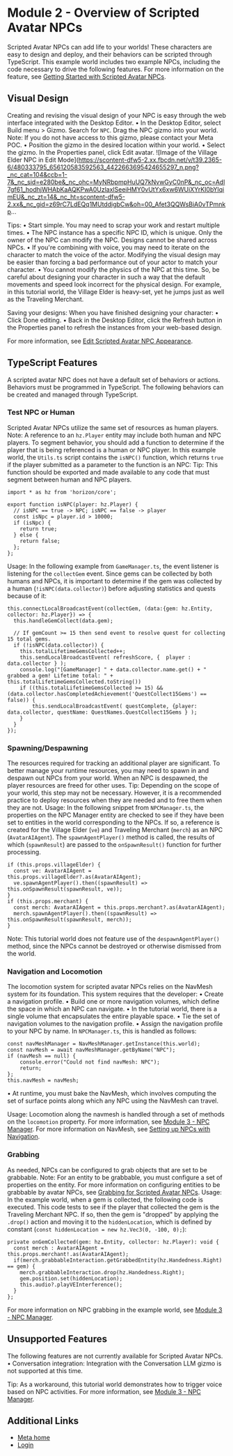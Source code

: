 # Module 2 - Overview of Scripted Avatar NPCs

 Scripted Avatar NPCs can add life to your worlds! These characters are easy to
design and deploy, and their behaviors can be scripted through TypeScript. This
example world includes two example NPCs, including the code necessary to drive
the following features. For more information on the feature, see [Getting Started with Scripted Avatar NPCs](https://developers.meta.com/horizon-worlds/learn/documentation/desktop-editor/npcs/scripted-avatar-npcs/getting-started-with-scripted-avatar-npcs).  

## Visual Design

 Creating and revising the visual design of your NPC is easy through the web
interface integrated with the Desktop Editor.
• In the Desktop Editor, select Build menu > Gizmo. Search for `NPC`. Drag the NPC gizmo into your world. Note: If you do not have access to this gizmo, please contact your Meta POC.
• Position the gizmo in the desired location within your world.
• Select the gizmo. In the Properties panel, click Edit avatar.
 ![Image of the Village Elder NPC in Edit Mode](https://scontent-dfw5-2.xx.fbcdn.net/v/t39.2365-6/480333795_656120583592563_4422663695424655297_n.png?_nc_cat=104&ccb=1-7&_nc_sid=e280be&_nc_ohc=MyNRbpmpHuUQ7kNvwGyC0nP&_nc_oc=Adl7gf61_hodhjWHAbKaAQKPwA0UzlaxlSeeiHMY0vUtYx6xw6WUiXYrKI0bYlqimEU&_nc_zt=14&_nc_ht=scontent-dfw5-2.xx&_nc_gid=z69rC7LdEQq1MUtddigbCw&oh=00_Afet3QQWsBiA0vTPmnkp...

 Tips:
• Start simple. You may need to scrap your work and restart multiple times.
• The NPC instance has a specific NPC ID, which is unique. Only the owner of the
NPC can modify the NPC. Designs cannot be shared across NPCs.
• If you're combining with voice, you may need to iterate on the character to
match the voice of the actor. Modifying the visual design may be easier than forcing
a bad performance out of your actor to match your character.
• You cannot modify the physics of the NPC at this time. So, be careful about
designing your character in such a way that the default movements and speed look
incorrect for the physical design. For example, in this tutorial world, the Village
Elder is heavy-set, yet he jumps just as well as the Traveling Merchant.

 Saving your designs: When you have finished designing your character:
• Click Done editing.
• Back in the Desktop Editor, click the Refresh button in the Properties panel to refresh the instances from your web-based design.

 For more information, see [Edit Scripted Avatar NPC Appearance](https://developers.meta.com/horizon-worlds/learn/documentation/desktop-editor/npcs/scripted-avatar-npcs/edit-scripted-avatar-npc-appearance).  

## TypeScript Features

 A scripted avatar NPC does not have a default set of behaviors or actions.
Behaviors must be programmed in TypeScript. The following behaviors can be created and managed through TypeScript.  

### Test NPC or Human

 Scripted Avatar NPCs utilize the same set of resources as human players. Note: A reference to an `hz.Player` entity may include both human and NPC players. To segment behavior, you should add a function to determine if the player that
is being referenced is a human or NPC player. In this example world, the `Utils.ts` script contains the `isNPC()` function, which returns `true` if the player submitted as a parameter to the function is an NPC: Tip: This function should be exported and made available to any code that must
segment between human and NPC players.  
```
import * as hz from 'horizon/core';

export function isNPC(player: hz.Player) {
  // isNPC == true -> NPC; isNPC == false -> player
  const isNpc = player.id > 10000;
  if (isNpc) {
    return true;
  } else {
    return false;
  };
};
```
 Usage: In the following example from `GameManager.ts`, the event listener is listening for the `collectGem` event. Since gems can be collected by both humans and NPCs, it is important to
determine if the gem was collected by a human (`!isNPC(data.collector)`) before adjusting statistics and quests because of it:  
```
this.connectLocalBroadcastEvent(collectGem, (data:{gem: hz.Entity, collector: hz.Player}) => {
  this.handleGemCollect(data.gem);

  // If gemCount >= 15 then send event to resolve quest for collecting 15 total gems.
  if (!isNPC(data.collector)) {
    this.totalLifetimeGemsCollected++;
    this.sendLocalBroadcastEvent( refreshScore, {  player : data.collector } );
    console.log("[GameManager] " + data.collector.name.get() + " grabbed a gem! Lifetime total: " + this.totalLifetimeGemsCollected.toString())
    if ((this.totalLifetimeGemsCollected >= 15) && (data.collector.hasCompletedAchievement('QuestCollect15Gems') == false)) {
        this.sendLocalBroadcastEvent( questComplete, {player: data.collector, questName: QuestNames.QuestCollect15Gems } );
    }
  }
});
```

### Spawning/Despawning

 The resources required for tracking an additional player are significant. To
better manage your runtime resources, you may need to spawn in and despawn out NPCs
from your world. When an NPC is despawned, the player resources are freed for
other uses. Tip: Depending on the scope of your world, this step may not be necessary. However,
it is a recommended practice to deploy resources when they are needed and to
free them when they are not. Usage: In the following snippet from `NPCManager.ts`, the properties on the NPC Manager entity are checked to see if they have been
set to entities in the world corresponding to the NPCs. If so, a reference is created for the Village Elder (`ve`) and Traveling Merchant (`merch`) as an NPC (`AvatarAIAgent`). The `spawnAgentPlayer()` method is called, the results of which (`spawnResult`) are passed to the `onSpawnResult()` function for further processing.  
```
if (this.props.villageElder) {
  const ve: AvatarAIAgent = this.props.villageElder?.as(AvatarAIAgent);
  ve.spawnAgentPlayer().then((spawnResult) => this.onSpawnResult(spawnResult, ve));
}
if (this.props.merchant) {
  const merch: AvatarAIAgent = this.props.merchant?.as(AvatarAIAgent);
  merch.spawnAgentPlayer().then((spawnResult) => this.onSpawnResult(spawnResult, merch));
}
```
 Note: This tutorial world does not feature use of the `despawnAgentPlayer()` method, since the NPCs cannot be destroyed or otherwise dismissed from the
world.  

### Navigation and Locomotion

 The locomotion system for scripted avatar NPCs relies on the NavMesh system for
its foundation. This system requires that the developer:
• Create a navigation profile.
• Build one or more navigation volumes, which define the space in which an NPC can
navigate.
  • In the tutorial world, there is a single volume that encapsulates the entire
playable space.
• Tie the set of navigation volumes to the navigation profile.
• Assign the navigation profile to your NPC by name. In `NPCManager.ts`, this is handled as follows:

  
```
const navMeshManager = NavMeshManager.getInstance(this.world);
const navMesh = await navMeshManager.getByName("NPC");
if (navMesh == null) {
    console.error("Could not find navMesh: NPC");
    return;
};
this.navMesh = navMesh;
```

• At runtime, you must bake the NavMesh, which involves computing the set of
surface points along which any NPC using the NavMesh can travel.

 Usage: Locomotion along the navmesh is handled through a set of methods on the `locomotion` property. For more information, see [Module 3 - NPC Manager](https://developers.meta.com/horizon-worlds/learn/documentation/tutorial-worlds/scripted-avatar-npc-tutorial/module-3-npc-manager). For more information on NavMesh, see [Setting up NPCs with Navigation](https://developers.meta.com/horizon-worlds/learn/documentation/desktop-editor/npcs/setting-up-npcs-with-navigation).  

### Grabbing

 As needed, NPCs can be configured to grab objects that are set to be grabbable. Note: For an entity to be grabbable, you must configure a set of properties on the
entity. For more information on configuring entities to be grabbable by avatar NPCs, see
[Grabbing for Scripted Avatar NPCs](https://developers.meta.com/horizon-worlds/learn/documentation/desktop-editor/npcs/scripted-avatar-npcs/grabbing-for-scripted-avatar-npcs). Usage: In the example world, when a gem is collected, the following code is executed.
This code tests to see if the player that collected the gem is the Traveling
Merchant NPC. If so, then the gem is "dropped" by applying the `.drop()` action and moving it to the `hiddenLocation`, which is defined by constant (`const hiddenLocation = new hz.Vec3(0, -100, 0);`):  
```
private onGemCollected(gem: hz.Entity, collector: hz.Player): void {
  const merch : AvatarAIAgent = this.props.merchant!.as(AvatarAIAgent);
  if(merch.grabbableInteraction.getGrabbedEntity(hz.Handedness.Right) == gem) {
    merch.grabbableInteraction.drop(hz.Handedness.Right);
    gem.position.set(hiddenLocation);
    this.audio?.playVEInterference();
  }
};
```
 For more information on NPC grabbing in the example world, see [Module 3 - NPC Manager](https://developers.meta.com/horizon-worlds/learn/documentation/tutorial-worlds/scripted-avatar-npc-tutorial/module-3-npc-manager).  

## Unsupported Features

 The following features are not currently available for Scripted Avatar NPCs.
• Conversation integration: Integration with the Conversation LLM gizmo is not supported at this time.

 Tip: As a workaround, this tutorial world demonstrates how to trigger voice based
on NPC activities. For more information, see [Module 3 - NPC Manager](https://developers.meta.com/horizon-worlds/learn/documentation/tutorial-worlds/scripted-avatar-npc-tutorial/module-3-npc-manager).  

## Additional Links
- [Meta home](https://developers.meta.com/horizon-worlds/)
- [Login](https://developers.meta.com/login/?redirect_uri=https%3A%2F%2Fdevelopers.meta.com%2Fhorizon-worlds%2Flearn%2Fdocumentation%2Ftutorial-worlds%2Fscripted-avatar-npc-tutorial%2Fmodule-2-overview%2F)
